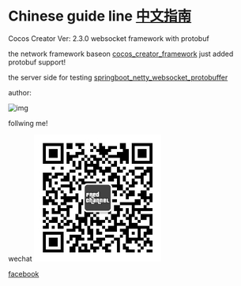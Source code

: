 # Chinese guide line [中文指南](https://mp.weixin.qq.com/s/8KA6wYdFLWnaLfvgf82k7g)

Cocos Creator Ver: 2.3.0
websocket framework with protobuf


the network framework baseon [cocos_creator_framework](https://github.com/wyb10a10/cocos_creator_framework) 
just added protobuf support!

the server side for testing [springboot_netty_websocket_protobuffer](https://github.com/fanfq/springboot_netty_websocket_protobuffer)

author:

![img](https://raw.githubusercontent.com/fanfq/creator_ws_protobuf_client/master/fred_40x40_write.png)

follwing me!

wechat
![qrcode](https://raw.githubusercontent.com/fanfq/springboot_netty_websocket_protobuffer/master/dist/vcqrcode.jpg)

[facebook](https://www.facebook.com/FredChannel-100585011578160/)
